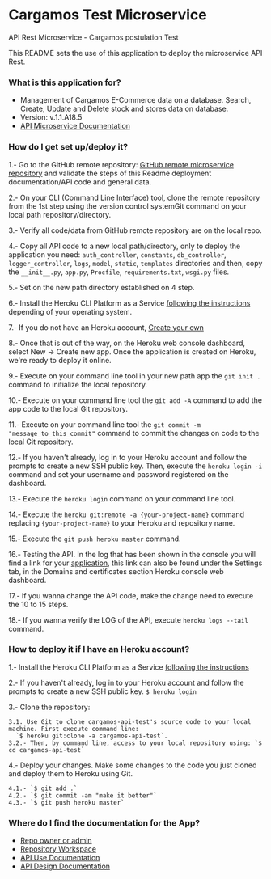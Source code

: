 # Cargamos Test Microservice
API Rest Microservice - Cargamos postulation Test

This README sets the use of this application to deploy the microservice API Rest.

### What is this application for? ###

* Management of Cargamos E-Commerce data on a database.
  Search, Create, Update and Delete stock and stores data on database. 
* Version: v.1.1.A18.5
* [API Microservice Documentation](https://urbvan-microservice-test.herokuapp.com/)

### How do I get set up/deploy it? ###

1.- Go to the GitHub remote repository: [GitHub remote microservice repository](https://github.com/jorgeMorfinezM/cargamos_api_test) and validate the 
steps of this Readme deployment documentation/API code and general data.

2.- On your CLI (Command Line Interface) tool, clone the remote repository from the 1st step using the version control 
systemGit command on your local path repository/directory. 

3.- Verify all code/data from GitHub remote repository are on the local repo.

4.- Copy all API code to a new local path/directory, only to deploy the application you need: `auth_controller`, 
`constants`, `db_controller`, `logger_controller`, `logs`, `model`, `static`, `templates` directories and then, copy 
the `__init__.py`, `app.py`, `Procfile`, `requirements.txt`, `wsgi.py` files. 

5.- Set on the new path directory established on 4 step. 

6.- Install the Heroku CLI Platform as a Service [following the instructions](https://devcenter.heroku.com/articles/heroku-cli)
 depending of your operating system. 
 
7.- If you do not have an Heroku account, [Create your own](https://signup.heroku.com/)

8.- Once that is out of the way, on the Heroku web console dashboard, select New -> Create new app.
Once the application is created on Heroku, we're ready to deploy it online.
   
9.- Execute on your command line tool in your new path app the `git init .` command to initialize the local repository.   

10.- Execute on your command line tool the `git add -A` command to add the app code to the local Git repository.

11.- Execute on your command line tool the `git commit -m "message_to_this_commit"` command to commit the changes on 
code to the local Git repository.

12.- If you haven't already, log in to your Heroku account and follow the prompts to create a new SSH public key. 
Then, execute the `heroku login -i` command and set your username and password registered on the dashboard.

13.- Execute the `heroku login` command on your command line tool.

14.- Execute the `heroku git:remote -a {your-project-name}` command replacing `{your-project-name}` to your 
Heroku and repository name.

15.- Execute the `git push heroku master` command.  

16.- Testing the API. In the log that has been shown in the console you will find a link for your [application](https://{your-project-name}.herokuapp.com/), 
this link can also be found under the Settings tab, in the Domains and certificates section Heroku console web dashboard.

17.- If you wanna change the API code, make the change need to execute the 10 to 15 steps. 

18.- If you wanna verify the LOG of the API, execute `heroku logs --tail` command.
 
### How to deploy it if I have an Heroku account? ###

1.- Install the Heroku CLI Platform as a Service [following the instructions](https://devcenter.heroku.com/articles/heroku-command-line)

2.- If you haven't already, log in to your Heroku account and follow the prompts to create a new SSH public key.
`$ heroku login`

3.- Clone the repository:

    3.1. Use Git to clone cargamos-api-test's source code to your local machine. First execute command line: 
      `$ heroku git:clone -a cargamos-api-test`. 
    3.2.- Then, by command line, access to your local repository using: `$ cd cargamos-api-test`

4.- Deploy your changes. Make some changes to the code you just cloned and deploy them to Heroku using Git.

    4.1.- `$ git add .`
    4.2.- `$ git commit -am "make it better"`
    4.3.- `$ git push heroku master`

### Where do I find the documentation for the App? ###

* [Repo owner or admin](mailto:jorge.morfinez.m@gmail.com) 
* [Repository Workspace](https://github.com/jorgeMorfinezM/cargamos_api_test)
* [API Use Documentation](https://cargamos-api-test.herokuapp.com/)
* [API Design Documentation](shorturl.at/nsMSX)

